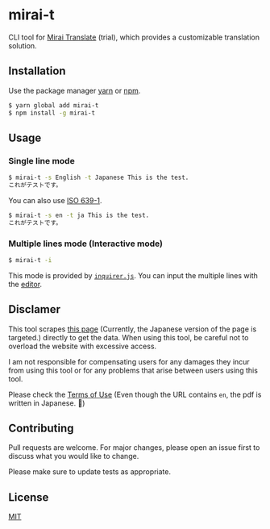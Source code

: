 # mirai-t

CLI tool for [Mirai Translate](https://miraitranslate.com/en/trial/) (trial), which provides a customizable translation solution.

## Installation

Use the package manager [yarn](https://yarnpkg.com/lang/en/) or [npm](https://www.npmjs.com).

```bash
$ yarn global add mirai-t
$ npm install -g mirai-t
```

## Usage

### Single line mode

```sh
$ mirai-t -s English -t Japanese This is the test.
これがテストです。
```

You can also use [ISO 639-1](http://www.loc.gov/standards/iso639-2/php/English_list.php).

```sh
$ mirai-t -s en -t ja This is the test.
これがテストです。
```

### Multiple lines mode (Interactive mode)

```sh
$ mirai-t -i
```

This mode is provided by [`inquirer.js`](https://github.com/SBoudrias/Inquirer.js). You can input the multiple lines with the [editor](https://github.com/SBoudrias/Inquirer.js#editor---type-editor).

## Disclamer

This tool scrapes [this page](https://miraitranslate.com/trial/) (Currently, the Japanese version of the page is targeted.) directly to get the data.
When using this tool, be careful not to overload the website with excessive access.

I am not responsible for compensating users for any damages they incur from using this tool or for any problems that arise between users using this tool.

Please check the [Terms of Use](https://miraitranslate.com/en/trial/pdf/kiyaku.pdf)
(Even though the URL contains `en`, the pdf is written in Japanese. 🤔)

## Contributing

Pull requests are welcome. For major changes, please open an issue first to discuss what you would like to change.

Please make sure to update tests as appropriate.

## License

[MIT](https://choosealicense.com/licenses/mit/)
